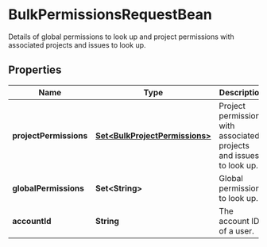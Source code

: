 

# BulkPermissionsRequestBean

Details of global permissions to look up and project permissions with associated projects and issues to look up.

## Properties

| Name | Type | Description | Notes |
|------------ | ------------- | ------------- | -------------|
|**projectPermissions** | [**Set&lt;BulkProjectPermissions&gt;**](BulkProjectPermissions.md) | Project permissions with associated projects and issues to look up. |  [optional] |
|**globalPermissions** | **Set&lt;String&gt;** | Global permissions to look up. |  [optional] |
|**accountId** | **String** | The account ID of a user. |  [optional] |




